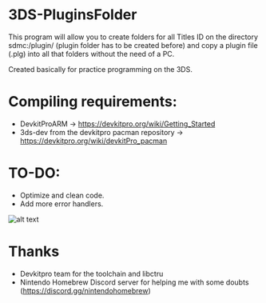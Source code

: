 # 3DS-PluginsFolder
This program will allow you to create folders for all Titles ID on the directory sdmc:/plugin/ (plugin folder has to be created before)
and copy a plugin file (.plg) into all that folders without the need of a PC.

Created basically for practice programming on the 3DS.

# Compiling requirements:
- DevkitProARM -> https://devkitpro.org/wiki/Getting_Started
- 3ds-dev from the devkitpro pacman repository -> https://devkitpro.org/wiki/devkitPro_pacman


# TO-DO:
- Optimize and clean code.
- Add more error handlers.

![alt text](https://i.imgur.com/R2nTyrS.gif)

# Thanks

- Devkitpro team for the toolchain and libctru
- Nintendo Homebrew Discord server for helping me with some doubts (https://discord.gg/nintendohomebrew)

